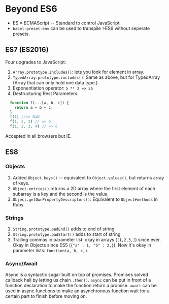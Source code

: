 # Beyond ES6

  - ES = ECMAScript -- Standard to control JavaScript
  - `babel-preset-env` can be used to transpile >ES6 without seperate presets.

## ES7 (ES2016)
  Four upgrades to JavaScript:
  1. `Array.prototype.includes()`: lets you look for element in array.
  2. `TypedArray.prototype.includes()`: Same as above, but for TypedArray (Array that can only hold one data type.)
  3. Exponentiation operator: `5 ** 2 => 25`
  4. Destructuring Rest Parameters:
  ```javascript
    function f(...[a, b, c]) {
      return a + b + c;
    }
    f(1) //=> NaN
    f(1, 2, 3) // => 6
    f(1, 2, 3, 4) // => 6
  ```

  Accepted in all browsers but IE.

## ES8

### Objects  
  1. Added `Object.keys()` -- equivalent to `Object.values()`, but returns array of keys.
  2. `Object.entries()` returns a 2D array where the first element of each subarray is a key and the second is the value.
  3. `Object.getOwnPropertyDescriptors()`: Equivalent to `Object#methods` in Ruby.

### Strings
  1. `String.prototype.padEnd()` adds to end of string
  2. `String.prototype.padStart()` adds to start of string
  3. Trailing commas in parameter list: okay in arrays (`[1,2,3,]`) since ever. Okay in Objects since ES5 (`{"a" : 1, "b" : 2,}`). Now it's okay in parameter lists: `function(a, b, c,)`.

### Async/Await
  Async is a syntactic sugar built on top of promises. Promises solved callback hell by letting us chain `.then()`. `async` can be put in front of a function declaration to make the function return a promise. `await` can be used in async functions to make an asynchronous function wait for a certain part to finish before moving on.

  ```javascript
    
  ```
